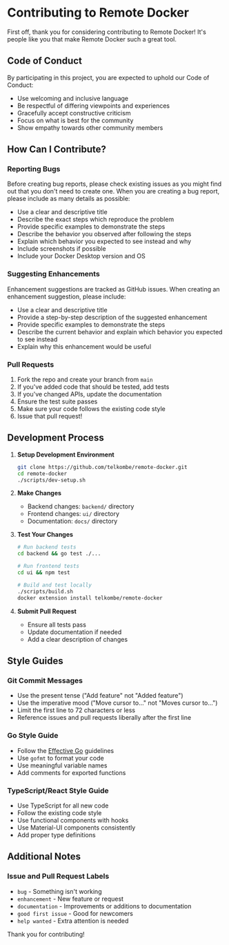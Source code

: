 # Contributing to Remote Docker

First off, thank you for considering contributing to Remote Docker! It's people like you that make Remote Docker such a great tool.

## Code of Conduct

By participating in this project, you are expected to uphold our Code of Conduct:

- Use welcoming and inclusive language
- Be respectful of differing viewpoints and experiences
- Gracefully accept constructive criticism
- Focus on what is best for the community
- Show empathy towards other community members

## How Can I Contribute?

### Reporting Bugs

Before creating bug reports, please check existing issues as you might find out that you don't need to create one. When you are creating a bug report, please include as many details as possible:

- Use a clear and descriptive title
- Describe the exact steps which reproduce the problem
- Provide specific examples to demonstrate the steps
- Describe the behavior you observed after following the steps
- Explain which behavior you expected to see instead and why
- Include screenshots if possible
- Include your Docker Desktop version and OS

### Suggesting Enhancements

Enhancement suggestions are tracked as GitHub issues. When creating an enhancement suggestion, please include:

- Use a clear and descriptive title
- Provide a step-by-step description of the suggested enhancement
- Provide specific examples to demonstrate the steps
- Describe the current behavior and explain which behavior you expected to see instead
- Explain why this enhancement would be useful

### Pull Requests

1. Fork the repo and create your branch from `main`
2. If you've added code that should be tested, add tests
3. If you've changed APIs, update the documentation
4. Ensure the test suite passes
5. Make sure your code follows the existing code style
6. Issue that pull request!

## Development Process

1. **Setup Development Environment**
   ```bash
   git clone https://github.com/telkombe/remote-docker.git
   cd remote-docker
   ./scripts/dev-setup.sh
   ```

2. **Make Changes**
   - Backend changes: `backend/` directory
   - Frontend changes: `ui/` directory
   - Documentation: `docs/` directory

3. **Test Your Changes**
   ```bash
   # Run backend tests
   cd backend && go test ./...
   
   # Run frontend tests
   cd ui && npm test
   
   # Build and test locally
   ./scripts/build.sh
   docker extension install telkombe/remote-docker
   ```

4. **Submit Pull Request**
   - Ensure all tests pass
   - Update documentation if needed
   - Add a clear description of changes

## Style Guides

### Git Commit Messages

- Use the present tense ("Add feature" not "Added feature")
- Use the imperative mood ("Move cursor to..." not "Moves cursor to...")
- Limit the first line to 72 characters or less
- Reference issues and pull requests liberally after the first line

### Go Style Guide

- Follow the [Effective Go](https://golang.org/doc/effective_go.html) guidelines
- Use `gofmt` to format your code
- Use meaningful variable names
- Add comments for exported functions

### TypeScript/React Style Guide

- Use TypeScript for all new code
- Follow the existing code style
- Use functional components with hooks
- Use Material-UI components consistently
- Add proper type definitions

## Additional Notes

### Issue and Pull Request Labels

- `bug` - Something isn't working
- `enhancement` - New feature or request
- `documentation` - Improvements or additions to documentation
- `good first issue` - Good for newcomers
- `help wanted` - Extra attention is needed

Thank you for contributing!